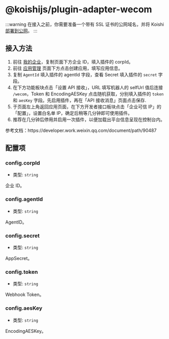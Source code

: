 # @koishijs/plugin-adapter-wecom

:::warning
在接入之前，你需要准备一个带有 SSL 证书的公网域名，并将 Koishi [部署到公网](../../manual/recipe/server.md)。
:::

## 接入方法

1. 前往 [我的企业](https://work.weixin.qq.com/wework_admin/frame#profile)，复制页面下方企业 ID，填入插件的 corpId。
2. 前往 [应用管理](https://work.weixin.qq.com/wework_admin/frame#apps) 页面下方点击创建应用，填写应用信息。
3. 复制 `AgentId` 填入插件的 agentId 字段，查看 Secret 填入插件的 `secret` 字段。
4. 在下方功能板块点击「设置 API 接收」，URL 填写机器人的 selfUrl 值后连接 `/wecom`，Token 和 EncodingAESKey 点击随机获取，分别填入插件的 `token` 和 `aesKey` 字段。先启用插件，再在「API 接收消息」页面点击保存.
5. 于页面左上角返回应用页面，在下方开发者接口板块点击「企业可信 IP」的「配置」，设置白名单 IP，确定后稍等几分钟即可使用插件。
6. 推荐在几分钟后停用并启用一次插件，以便加载出平台信息呈现在控制台内。

参考文档：https\://developer.work.weixin.qq.com/document/path/90487

## 配置项

### config.corpId

- 类型: `string`

企业 ID。

### config.agentId

- 类型: `string`

AgentID。

### config.secret

- 类型: `string`

AppSecret。

### config.token

- 类型: `string`

Webhook Token。

### config.aesKey

- 类型: `string`

EncodingAESKey。
